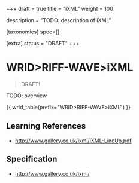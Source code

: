 +++
draft = true
title = "iXML"
weight = 100

description = "TODO: description of iXML"

[taxonomies]
spec=[]

[extra]
status = "DRAFT"
+++

# WRID>RIFF-WAVE>iXML

> DRAFT!

TODO: overview

{{ wrid_table(prefix="WRID>RIFF-WAVE>iXML") }}

## Learning References

* http://www.gallery.co.uk/ixml/iXML-LineUp.pdf


## Specification

* http://www.gallery.co.uk/ixml/
